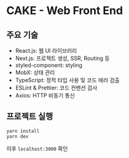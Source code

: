 # CAKE - Web Front End



## 주요 기술

- React.js: 웹 UI 라이브러리
- Next.js: 프로젝트 생성, SSR, Routing 등
- styled-component: styling
- MobX: 상태 관리
- TypeScript: 정적 타입 사용 및 코드 에러 검출
- ESLint & Prettier: 코드 컨벤션 검사
- Axios: HTTP 비동기 통신

## 프로젝트 실행

```
yarn install 
yarn dev
```
이후 `localhost:3000` 확인
